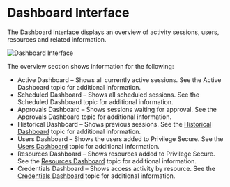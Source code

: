 # Dashboard Interface

The Dashboard interface displays an overview of activity sessions, users, resources and related
information.

![Dashboard Interface](/img/product_docs/threatprevention/threatprevention/reportingmodule/interface.webp)

The overview section shows information for the following:

- Active Dashboard – Shows all currently active sessions. See the Active Dashboard topic for
  additional information.
- Scheduled Dashboard – Shows all scheduled sessions. See the Scheduled Dashboard topic for
  additional information.
- Approvals Dashboard – Shows sessions waiting for approval. See the Approvals Dashboard topic for
  additional information.
- Historical Dashboard – Shows previous sessions. See the [Historical Dashboard](/docs/privilegesecure/4.2/privilegesecure/accessmanagement/admin/dashboard/historical.md)
  topic for additional information.
- Users Dashboard – Shows the users added to Privilege Secure. See the [Users Dashboard](/docs/privilegesecure/4.2/privilegesecure/accessmanagement/admin/dashboard/users.md)
  topic for additional information.
- Resources Dashboard – Shows resources added to Privilege Secure. See the
  [Resources Dashboard](/docs/privilegesecure/4.2/privilegesecure/accessmanagement/admin/dashboard/resources.md) topic for additional information.
- Credentials Dashboard – Shows access activity by resource. See the
  [Credentials Dashboard](/docs/privilegesecure/4.2/privilegesecure/accessmanagement/admin/dashboard/credentials.md) topic for additional information.
